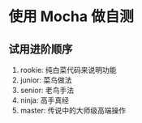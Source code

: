 # 使用 Mocha 做自测

## 试用进阶顺序

1. rookie: 纯白菜代码来说明功能
2. junior: 菜鸟做法
3. senior: 老鸟手法
4. ninja: 高手真经
5. master: 传说中的大师级高端操作
